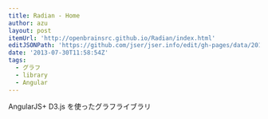 ```yaml
---
title: Radian - Home
author: azu
layout: post
itemUrl: 'http://openbrainsrc.github.io/Radian/index.html'
editJSONPath: 'https://github.com/jser/jser.info/edit/gh-pages/data/2013/07/index.json'
date: '2013-07-30T11:58:54Z'
tags:
  - グラフ
  - library
  - Angular
---
```

AngularJS+ D3.js を使ったグラフライブラリ
